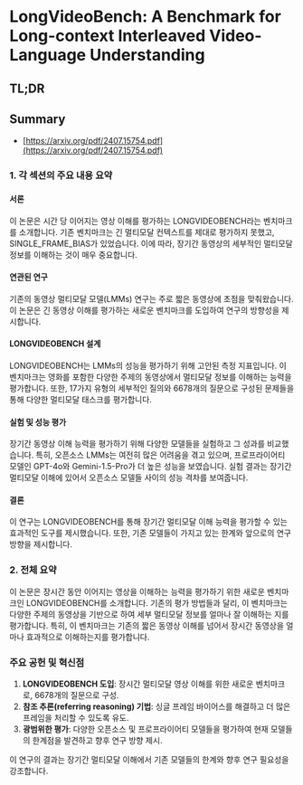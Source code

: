 # LongVideoBench: A Benchmark for Long-context Interleaved Video-Language Understanding
## TL;DR
## Summary
- [https://arxiv.org/pdf/2407.15754.pdf](https://arxiv.org/pdf/2407.15754.pdf)

### 1. 각 섹션의 주요 내용 요약

#### 서론
이 논문은 시간 당 이어지는 영상 이해를 평가하는 LONGVIDEOBENCH라는 벤치마크를 소개합니다. 기존 벤치마크는 긴 멀티모달 컨텍스트를 제대로 평가하지 못했고, SINGLE_FRAME_BIAS가 있었습니다. 이에 따라, 장기간 동영상의 세부적인 멀티모달 정보를 이해하는 것이 매우 중요합니다.

#### 연관된 연구
기존의 동영상 멀티모달 모델(LMMs) 연구는 주로 짧은 동영상에 초점을 맞춰왔습니다. 이 논문은 긴 동영상 이해를 평가하는 새로운 벤치마크를 도입하여 연구의 방향성을 제시합니다.

#### LONGVIDEOBENCH 설계
LONGVIDEOBENCH는 LMMs의 성능을 평가하기 위해 고안된 측정 지표입니다. 이 벤치마크는 영화를 포함한 다양한 주제의 동영상에서 멀티모달 정보를 이해하는 능력을 평가합니다. 또한, 17가지 유형의 세부적인 질의와 6678개의 질문으로 구성된 문제들을 통해 다양한 멀티모달 태스크를 평가합니다.

#### 실험 및 성능 평가
장기간 동영상 이해 능력을 평가하기 위해 다양한 모델들을 실험하고 그 성과를 비교했습니다. 특히, 오픈소스 LMMs는 여전히 많은 어려움을 겪고 있으며, 프로프라이어티 모델인 GPT-4o와 Gemini-1.5-Pro가 더 높은 성능을 보였습니다. 실험 결과는 장기간 멀티모달 이해에 있어서 오픈소스 모델들 사이의 성능 격차를 보여줍니다.

#### 결론
이 연구는 LONGVIDEOBENCH를 통해 장기간 멀티모달 이해 능력을 평가할 수 있는 효과적인 도구를 제시했습니다. 또한, 기존 모델들이 가지고 있는 한계와 앞으로의 연구 방향을 제시합니다.


### 2. 전체 요약
이 논문은 장시간 동안 이어지는 영상을 이해하는 능력을 평가하기 위한 새로운 벤치마크인 LONGVIDEOBENCH를 소개합니다. 기존의 평가 방법들과 달리, 이 벤치마크는 다양한 주제의 동영상을 기반으로 하여 세부 멀티모달 정보를 얼마나 잘 이해하는 지를 평가합니다. 특히, 이 벤치마크는 기존의 짧은 동영상 이해를 넘어서 장시간 동영상을 얼마나 효과적으로 이해하는지를 평가합니다.

### 주요 공헌 및 혁신점
1. **LONGVIDEOBENCH 도입**: 장시간 멀티모달 영상 이해를 위한 새로운 벤치마크로, 6678개의 질문으로 구성.
2. **참조 추론(referring reasoning) 기법**: 싱글 프레임 바이어스를 해결하고 더 많은 프레임을 처리할 수 있도록 유도.
3. **광범위한 평가**: 다양한 오픈소스 및 프로프라이어티 모델들을 평가하여 현재 모델들의 한계점을 발견하고 향후 연구 방향 제시.

이 연구의 결과는 장기간 멀티모달 이해에서 기존 모델들의 한계와 향후 연구 필요성을 강조합니다.